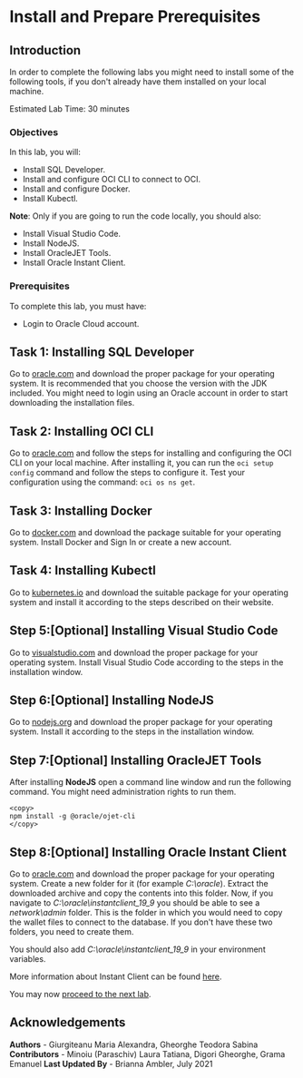 # Install and Prepare Prerequisites

## Introduction

In order to complete the following labs you might need to install some of the following tools, if you don't already have them installed on your local machine.

Estimated Lab Time: 30 minutes

### Objectives
In this lab, you will:
* Install SQL Developer.
* Install and configure OCI CLI to connect to OCI.
* Install and configure Docker.
* Install Kubectl.

**Note**: Only if you are going to run the code locally, you should also:
* Install Visual Studio Code.
* Install NodeJS.
* Install OracleJET Tools.
* Install Oracle Instant Client.

### Prerequisites
To complete this lab, you must have:
* Login to Oracle Cloud account.

## Task 1: Installing SQL Developer

Go to [oracle.com](https://www.oracle.com/tools/downloads/sqldev-downloads.html) and download the proper package for your operating system. It is recommended that you choose the version with the JDK included. You might need to login using an Oracle account in order to start downloading the installation files.

## Task 2: Installing OCI CLI

Go to [oracle.com](https://docs.oracle.com/en-us/iaas/Content/API/Concepts/cliconcepts.htm) and follow the steps for installing and configuring the OCI CLI on your local machine. After installing it, you can run the ``oci setup config`` command and follow the steps to configure it. Test your configuration using the command: ``oci os ns get``.

## Task 3: Installing Docker

Go to [docker.com](https://www.docker.com/products/docker-desktop) and download the package suitable for your operating system. Install Docker and Sign In or create a new account.

## Task 4: Installing Kubectl

Go to [kubernetes.io](https://kubernetes.io/docs/tasks/tools/) and download the suitable package for your operating system and install it according to the steps described on their website.

## **Step 5:[Optional]** Installing Visual Studio Code

Go to [visualstudio.com](https://code.visualstudio.com/Download) and download the proper package for your operating system. Install Visual Studio Code according to the steps in the installation window.

## **Step 6:[Optional]** Installing NodeJS

Go to [nodejs.org](https://nodejs.org/en/download/) and download the proper package for your operating system. Install it according to the steps in the installation window.

## **Step 7:[Optional]** Installing OracleJET Tools

After installing **NodeJS** open a command line window and run the following command. You might need administration rights to run them.
  ```
  <copy>
  npm install -g @oracle/ojet-cli
  </copy>
  ```
## **Step 8:[Optional]** Installing Oracle Instant Client
Go to [oracle.com](https://www.oracle.com/database/technologies/instant-client/downloads.html) and download the proper package for your operating system. Create a new folder for it (for example _C:\\oracle_). Extract the downloaded archive and copy the contents into this folder. Now, if you navigate to _C:\\oracle\\instantclient\_19\_9_ you should be able to see a _network\\admin_ folder. This is the folder in which you would need to copy the wallet files to connect to the database. If you don't have these two folders, you need to create them.

You should also add _C:\\oracle\\instantclient\_19\_9_ in your environment variables.

More information about Instant Client can be found [here](https://www.oracle.com/database/technologies/instant-client/).

You may now [proceed to the next lab](#next).

## Acknowledgements
**Authors** - Giurgiteanu Maria Alexandra, Gheorghe Teodora Sabina
**Contributors** - Minoiu (Paraschiv) Laura Tatiana, Digori Gheorghe, Grama Emanuel
**Last Updated By** - Brianna Ambler, July 2021
